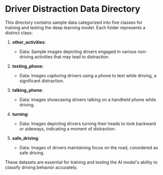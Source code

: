 # Driver Distraction Data Directory

This directory contains sample data categorized into five classes for training and testing the deep learning model. Each folder represents a distinct class:

1. **other_activities**:
   - Data: Sample images depicting drivers engaged in various non-driving activities that may lead to distraction.

2. **texting_phone**:
   - Data: Images capturing drivers using a phone to text while driving, a significant distraction.

3. **talking_phone**:
   - Data: Images showcasing drivers talking on a handheld phone while driving.

4. **turning**:
   - Data: Images depicting drivers turning their heads to look backward or sideways, indicating a moment of distraction.

5. **safe_driving**:
   - Data: Images of drivers maintaining focus on the road, considered as safe driving.

These datasets are essential for training and testing the AI model's ability to classify driving behavior accurately.
